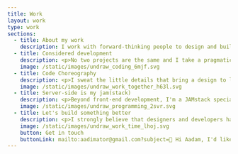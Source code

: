 ```yaml
---
title: Work
layout: work
type: work
sections:
  - title: About my work
    description: I work with forward-thinking people to design and build <b>interactive, accessible websites and products</b>. From working on projects for likes of UNHCR, RNLI, The National Trust, and Honda, to working at startups in Tokyo, I've devoted more than a decade to <b>making the web a little bit brighter</b>.
  - title: Considered development
    description: <p>No two projects are the same and I take a pragmatic approach to each job I take on, focussing on delivering work that is as accessible and optimised as possible.</p> <p>More than a decade of experience building complex interfaces means that I'm happy to deliver anything from single-page apps to scaleable design systems. I can help you identify the most appropriate technology for your project and, whilst I love a good framework, you can be sure that I will never use tech for tech's sake. </p>
    image: /static/images/undraw_coding_6mjf.svg
  - title: Code Choreography
    description: <p>I sweat the little details that bring a design to life. But, whether it's full-on WebGL or a UI interaction, animation isn’t just about looking cool - Good interaction design grounds an interface with a sense of space and logic.</p> <p>I combine nuanced timing and motion with a deep understanding of browser rendering to deliver logical interactions that are both full of character and outrageously smooth.</p>
    image: /static/images/undraw_work_together_h63l.svg
  - title: Server-side is my jam(stack)
    description: <p>Beyond front-end development, I'm a JAMstack specialist. Cloud CMS platforms, lambda functions, site-generators - Whatever your requirements, I'm happy to help you plan, build and deliver a JAMstack project that's fast, secure and reliable.</p> <p>If JAMstack isn't your thing, I'm equally at home developing for other server-side technologies. If you need help putting together an application or API with Node.js and Express, or Python and Django, then I've got your back.</p>
    image: /static/images/undraw_programming_2svr.svg
  - title: Let's build something better
    description: <p>I strongly believe that designers and developers have a responsibility to make sure that what we are building does no harm and I try to be as ethical as I can in taking on projects.</p> <p>If your organisation represents online gambling, payday loans, big tobacco, or mines and monetises personal data, then I am probably not the best fit for your project.</p> <p>But, if you are looking for help building something that promotes sustainability, diversity, or generally aims to make a positive impact, then let’s talk.</p>
    image: /static/images/undraw_work_time_lhoj.svg
    button: Get in touch
    buttonLink: mailto:aadimator@gmail.com?subject=🤘 Hi Aadam, I'd like to hire you
---
```

